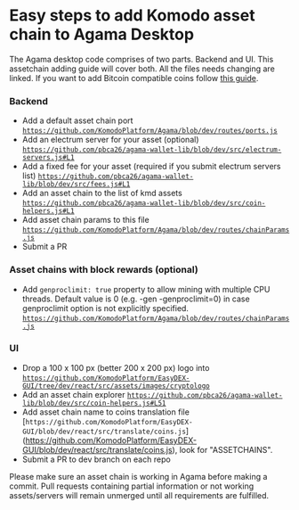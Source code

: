 # Easy steps to add Komodo asset chain to Agama Desktop

The Agama desktop code comprises of two parts. Backend and UI. This assetchain adding guide will cover both. All the files needs changing are linked. If you want to add Bitcoin compatible coins follow [this guide](https://github.com/KomodoPlatform/Agama/wiki/Add-a-Bitcoin-Compatible-coin-to-Agama-Desktop).

### Backend
- Add a default asset chain port [`https://github.com/KomodoPlatform/Agama/blob/dev/routes/ports.js`](https://github.com/KomodoPlatform/Agama/blob/dev/routes/ports.js)
- Add an electrum server for your asset (optional) [`https://github.com/pbca26/agama-wallet-lib/blob/dev/src/electrum-servers.js#L1`](https://github.com/pbca26/agama-wallet-lib/blob/dev/src/electrum-servers.js#L1)
- Add a fixed fee for your asset (required if you submit electrum servers list) [`https://github.com/pbca26/agama-wallet-lib/blob/dev/src/fees.js#L1`](https://github.com/pbca26/agama-wallet-lib/blob/dev/src/fees.js#L1)
- Add an asset chain to the list of kmd assets [`https://github.com/pbca26/agama-wallet-lib/blob/dev/src/coin-helpers.js#L1`](https://github.com/pbca26/agama-wallet-lib/blob/dev/src/coin-helpers.js#L1)
- Add asset chain params to this file [`https://github.com/KomodoPlatform/Agama/blob/dev/routes/chainParams.js`](https://github.com/KomodoPlatform/Agama/blob/dev/routes/chainParams.js)
- Submit a PR

### Asset chains with block rewards (optional)
- Add `genproclimit: true` property to allow mining with multiple CPU threads. Default value is 0 (e.g. -gen -genproclimit=0) in case genproclimit option is not explicitly specified.
[`https://github.com/KomodoPlatform/Agama/blob/dev/routes/chainParams.js`](https://github.com/KomodoPlatform/Agama/blob/dev/routes/chainParams.js)

### UI
- Drop a 100 x 100 px (better 200 x 200 px) logo into [`https://github.com/KomodoPlatform/EasyDEX-GUI/tree/dev/react/src/assets/images/cryptologo`](https://github.com/KomodoPlatform/EasyDEX-GUI/tree/dev/react/src/assets/images/cryptologo)
- Add an asset chain explorer [`https://github.com/pbca26/agama-wallet-lib/blob/dev/src/coin-helpers.js#L51`](https://github.com/pbca26/agama-wallet-lib/blob/dev/src/coin-helpers.js#L51)
- Add asset chain name to coins translation file [`https://github.com/KomodoPlatform/EasyDEX-GUI/blob/dev/react/src/translate/coins.js`] (https://github.com/KomodoPlatform/EasyDEX-GUI/blob/dev/react/src/translate/coins.js), look for "ASSETCHAINS".
- Submit a PR to dev branch on each repo

Please make sure an asset chain is working in Agama before making a commit. Pull requests containing partial information or not working assets/servers will remain unmerged until all requirements are fulfilled.